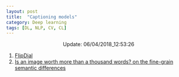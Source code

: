```yaml
---
layout: post
title:  "Captioning models"
category: Deep learning
tags: [DL, NLP, CV, CL]
---
```






<center> Update: 06/04/2018_12:53:26</center>

  	
1. [ FlipDial](https://rawgit.com/elbayadm/PaperNotes/master/notes/captioning/2018-FlipDial-A-Generative-Model-for-Two-Way-Visual-Dialogue.html)
2. [ Is an image worth more than a thousand words? on the fine-grain semantic differences](https://rawgit.com/elbayadm/PaperNotes/master/notes/captioning/2016-Is-an-image-worth-more-than-a-thousand-words-on-the-fine-grain-semantic-differences-between-visual-and-linguistic-representations.html)
